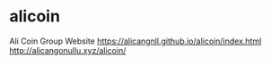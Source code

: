 # alicoin
Ali Coin Group Website
https://alicangnll.github.io/alicoin/index.html
<br>
http://alicangonullu.xyz/alicoin/
